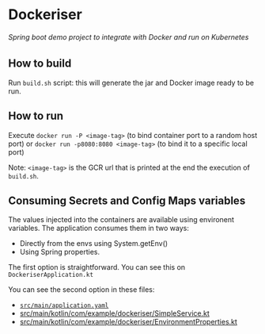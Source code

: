 # Dockeriser
###### Spring boot demo project to integrate with Docker and run on Kubernetes

## How to build

Run `build.sh` script: this will generate the jar and Docker image ready to be run.

## How to run

Execute `docker run -P <image-tag>` (to bind container port to a random host port) or `docker run -p8080:8080 <image-tag>` (to bind it to a specific local port)

Note: `<image-tag>` is the GCR url that is printed at the end the execution of `build.sh`.

## Consuming Secrets and Config Maps variables

The values injected into the containers are available using environent variables. The application consumes them in two ways:

- Directly from the envs using System.getEnv()
- Using Spring properties.

The first option is straightforward. You can see this on `DockeriserApplication.kt`

You can see the second option in these files:

- [`src/main/application.yaml`](https://github.com/sescotti/dockeriser/blob/part-2/src/main/resources/application.yaml)
- [src/main/kotlin/com/example/dockeriser/SimpleService.kt](https://github.com/sescotti/dockeriser/blob/part-2/src/main/kotlin/com/example/dockeriser/SimpleService.kt)
- [src/main/kotlin/com/example/dockeriser/EnvironmentProperties.kt](https://github.com/sescotti/dockeriser/blob/part-2/src/main/kotlin/com/example/dockeriser/EnvironmentProperties.kt)

